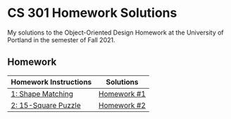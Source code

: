 # CS 301 Homework Solutions
My solutions to the Object-Oriented Design Homework at the University of Portland in the semester of Fall 2021.

## Homework
| Homework Instructions | Solutions |
| - | - |
| [1: Shape Matching](src/hw1/shape%20matching.pdf)| [Homework #1]()|
| [2: 15-Square Puzzle](src/hw2/HW2_15squarePuzzle.pdf)| [Homework #2](https://github.com/harringt23/CS301_homeworkSolutions/tree/main/src/hw2/hw2_harringt23)